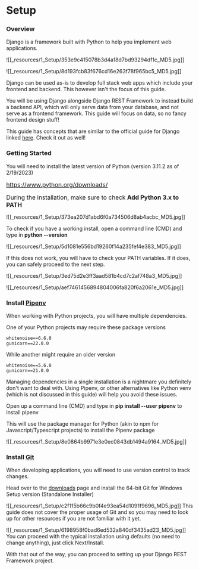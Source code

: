 # Setup

### Overview

Django is a framework built with Python to help you implement web applications.

![[_resources/1_Setup/353e9c415078b3d4a18d7bd93294df1c_MD5.jpg]]

![[_resources/1_Setup/8d193fcb83f676cd16e263f78f965bc5_MD5.jpg]]

Django can be used as-is to develop full stack web apps which include your frontend and backend. This however isn't the focus of this guide.

You will be using Django alongside Django REST Framework to instead build a backend API, which will only serve data from your database, and not serve as a frontend framework. This guide will focus on data, so no fancy frontend design stuff!

This guide has concepts that are similar to the official guide for Django linked [here](https://docs.djangoproject.com/en/5.1/intro/tutorial01/). Check it out as well!

### Getting Started

You will need to install the latest version of Python (version 3.11.2 as of 2/19/2023)

[<span style="margin: 0px; padding: 0px; border: 0px; font-weight: inherit; font-style: inherit; font-family: inherit; font-size: 16px; vertical-align: baseline; outline: 0px;">https://www.python.org/downloads/</span>](https://www.python.org/downloads/ "https://www.python.org/downloads/")

<span style="margin: 0px; padding: 0px; border: 0px; font-weight: inherit; font-style: inherit; font-family: inherit; font-size: 16px; vertical-align: baseline; outline: 0px;">During the installation, make sure to check **Add Python 3.x to PATH**</span>

![[_resources/1_Setup/373ea207d1abd6f0a734506d8ab4acbc_MD5.jpg]]

To check if you have a working install, open a command line (CMD) and type in **python --version**

![[_resources/1_Setup/5d1081e556bd19260f14a235fef4e383_MD5.jpg]]

If this does not work, you will have to check your PATH variables. If it does, you can safely proceed to the next step.

![[_resources/1_Setup/3ed75d2e3ff3aad581b4cd7c2af748a3_MD5.jpg]]

![[_resources/1_Setup/aef7461456894804006fa820f6a2061e_MD5.jpg]]

### Install [Pipenv](https://pipenv.pypa.io/en/latest/)

When working with Python projects, you will have multiple dependencies.

One of your Python projects may require these package versions

```
whitenoise==6.6.0
gunicorn==22.0.0
```

While another might require an older version

```
whitenoise==5.6.0
gunicorn==21.0.0
```

Managing dependencies in a single installation is a nightmare you definitely don't want to deal with. Using Pipenv, or other alternatives like Python venv (which is not discussed in this guide) will help you avoid these issues.

Open up a command line (CMD) and type in **pip install --user pipenv** to install pipenv

This will use the package manager for Python (akin to npm for Javascript/Typescript projects) to install the Pipenv package

![[_resources/1_Setup/8e0864b9971e3e0ec0843db1494a9164_MD5.jpg]]

### Install [Git](https://git-scm.com/downloads)

When developing applications, you will need to use version control to track changes.

Head over to the [downloads](https://git-scm.com/downloads/win) page and install the 64-bit Git for Windows Setup version (Standalone Installer)

![[_resources/1_Setup/c2f115b66c9b0f4e93ea54d1091f9696_MD5.jpg]]
This guide does not cover the proper usage of Git and so you may need to look up for other resources if you are not familiar with it yet.

![[_resources/1_Setup/6198958f0bad6ed532a840df3435ad23_MD5.jpg]]
You can proceed with the typical installation using defaults (no need to change anything), just click Next/Install.

With that out of the way, you can proceed to setting up your Django REST Framework project.

<div class="notranslate" id="bkmrk--10" style="all: initial;"></div>